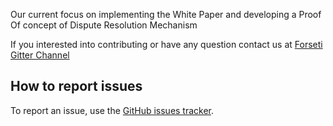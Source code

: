 Our current focus on implementing  the White Paper and developing a Proof Of concept of Dispute Resolution Mechanism 



If you interested into contributing or have any question contact us at [Forseti Gitter Channel](https://gitter.im/ForsetiTeam)

## How to report issues

To report an issue, use the [GitHub issues tracker](https://github.com/JoinColony/colonyNetwork/issues).

## 

  


